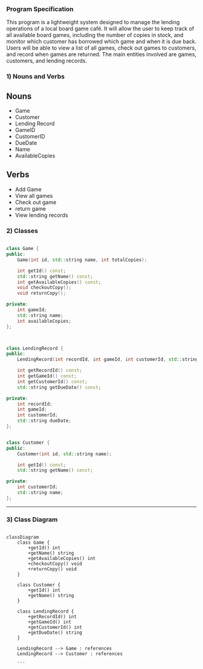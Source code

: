 ﻿### Program Specification

This program is a lightweight system designed to manage the lending operations of a local board game café. It will allow the user to keep track of all available board games, including the number of copies in stock, and monitor which customer has borrowed which game and when it is due back. Users will be able to view a list of all games, check out games to customers, and record when games are returned. The main entities involved are games, customers, and lending records.

### 1) Nouns and Verbs

## Nouns

- Game
- Customer
- Lending Record
- GameID
- CustomerID
- DueDate
- Name
- AvailableCopies

## Verbs

- Add Game
- View all games
- Check out game
- return game
- View lending records

### 2) Classes


```cpp

class Game {
public:
    Game(int id, std::string name, int totalCopies);

    int getId() const;
    std::string getName() const;
    int getAvailableCopies() const;
    void checkoutCopy();
    void returnCopy();

private:
    int gameId;
    std::string name;
    int availableCopies;
};



class LendingRecord {
public:
    LendingRecord(int recordId, int gameId, int customerId, std::string dueDate);

    int getRecordId() const;
    int getGameId() const;
    int getCustomerId() const;
    std::string getDueDate() const;

private:
    int recordId;
    int gameId;
    int customerId;
    std::string dueDate;
};


class Customer {
public:
    Customer(int id, std::string name);

    int getId() const;
    std::string getName() const;

private:
    int customerId;
    std::string name;
};

```
---

### 3) Class Diagram

```mermaid

classDiagram
    class Game {
        +getId() int
        +getName() string
        +getAvailableCopies() int
        +checkoutCopy() void
        +returnCopy() void
    }

    class Customer {
        +getId() int
        +getName() string
    }

    class LendingRecord {
        +getRecordId() int
        +getGameId() int
        +getCustomerId() int
        +getDueDate() string
    }

    LendingRecord --> Game : references
    LendingRecord --> Customer : references

    ```
